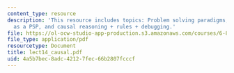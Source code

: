 ```yaml
---
content_type: resource
description: 'This resource includes topics: Problem solving paradigms, causal reasoning
  as a PSP, and causal reasoning + rules + debugging.'
file: https://ol-ocw-studio-app-production.s3.amazonaws.com/courses/6-871-knowledge-based-applications-systems-spring-2005/4a5b7bec8adc42127fec66b2807fcccf_lect14_causal.pdf
file_type: application/pdf
resourcetype: Document
title: lect14_causal.pdf
uid: 4a5b7bec-8adc-4212-7fec-66b2807fcccf
---
```

